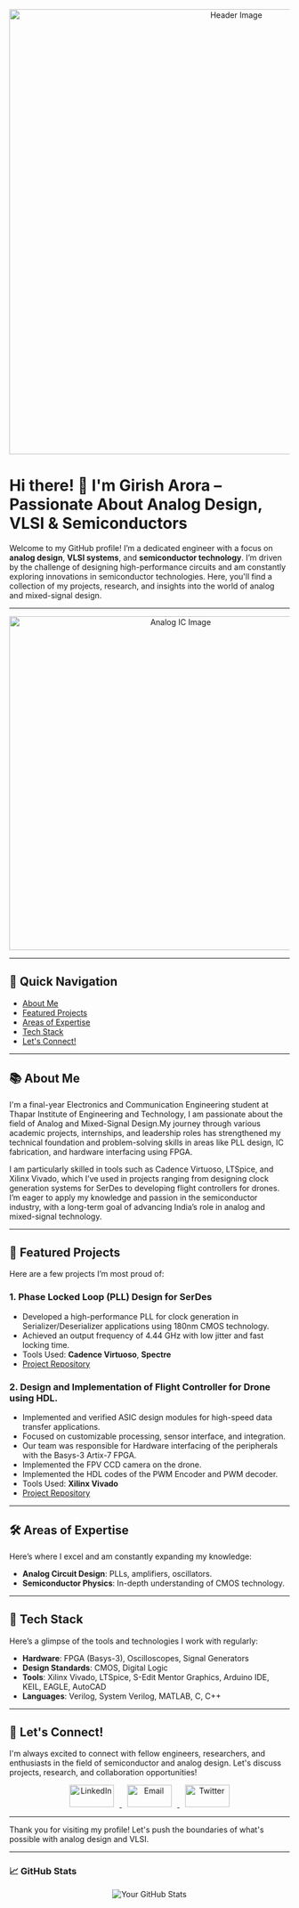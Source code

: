 <div align="center">
  <img src="path/to/your/header_image.jpg" alt="Header Image" width="800"/>
</div>

# Hi there! 👋 I'm Girish Arora – Passionate About Analog Design, VLSI & Semiconductors

Welcome to my GitHub profile! I’m a dedicated engineer with a focus on **analog design**, **VLSI systems**, and **semiconductor technology**. I’m driven by the challenge of designing high-performance circuits and am constantly exploring innovations in semiconductor technologies. Here, you'll find a collection of my projects, research, and insights into the world of analog and mixed-signal design.

---

<div align="center">
  <img src="path/to/your/analog_ic_image.jpg" alt="Analog IC Image" width="600"/>
</div>

---

## 🧭 Quick Navigation
- [About Me](#-about-me)
- [Featured Projects](#-featured-projects)
- [Areas of Expertise](#-areas-of-expertise)
- [Tech Stack](#-tech-stack)
- [Let's Connect!](#-lets-connect)

---

## 📚 About Me

I'm a final-year Electronics and Communication Engineering student at Thapar Institute of Engineering and Technology, I am passionate about the field of Analog and Mixed-Signal Design.My journey through various academic projects, internships, and leadership roles has strengthened my technical foundation and problem-solving skills in areas like PLL design, IC fabrication, and hardware interfacing using FPGA.

I am particularly skilled in tools such as Cadence Virtuoso, LTSpice, and Xilinx Vivado, which I’ve used in projects ranging from designing clock generation systems for SerDes to developing flight controllers for drones. I’m eager to apply my knowledge and passion in the semiconductor industry, with a long-term goal of advancing India’s role in analog and mixed-signal technology.

---

## 🚀 Featured Projects

Here are a few projects I’m most proud of:

### 1. **Phase Locked Loop (PLL) Design for SerDes**
   - Developed a high-performance PLL for clock generation in Serializer/Deserializer applications using 180nm CMOS technology.
   - Achieved an output frequency of 4.44 GHz with low jitter and fast locking time.
   - Tools Used: **Cadence Virtuoso**, **Spectre**
   - [Project Repository](https://github.com/Girish501/Phase-Locked-Loop-for-Clock-Generation-in-SerDes-in-180nm-CMOS)

### 2. **Design and Implementation of Flight Controller for Drone using HDL.**
   - Implemented and verified ASIC design modules for high-speed data transfer applications.
   - Focused on customizable processing, sensor interface, and integration.
   - Our team was responsible for Hardware interfacing of the peripherals with the Basys-3 Artix-7 FPGA.
   - Implemented the FPV CCD camera on the drone.
   - Implemented the HDL codes of the PWM Encoder and PWM decoder.
   - Tools Used: **Xilinx Vivado**
   - [Project Repository](https://github.com/your-profile/asic-design)


---

## 🛠 Areas of Expertise

Here’s where I excel and am constantly expanding my knowledge:

- **Analog Circuit Design**: PLLs, amplifiers, oscillators.
- **Semiconductor Physics**: In-depth understanding of CMOS technology.

---

## 🧰 Tech Stack

Here’s a glimpse of the tools and technologies I work with regularly:

- **Hardware**: FPGA (Basys-3), Oscilloscopes, Signal Generators
- **Design Standards**: CMOS, Digital Logic
- **Tools**: Xilinx Vivado, LTSpice, S-Edit Mentor Graphics, Arduino IDE, KEIL, EAGLE, AutoCAD
- **Languages**: Verilog, System Verilog, MATLAB, C, C++

---

## 💬 Let's Connect!

I'm always excited to connect with fellow engineers, researchers, and enthusiasts in the field of semiconductor and analog design. Let's discuss projects, research, and collaboration opportunities!

<div align="center">
  <a href="https://www.linkedin.com/in/girish-027918226/">
    <img src="https://img.icons8.com/ios-filled/50/0077b5/linkedin.png" alt="LinkedIn" width="80" height="40" style="margin: 0 10px;">
  </a>
  <a href="mailto:girisharora510@gmail.com" target="_blank">
    <img src="https://img.icons8.com/ios-filled/50/ea4335/gmail-new.png" alt="Email" width="80" height="40" style="margin: 0 10px;">
  </a>
  <a href="https://twitter.com/Girish056" target="_blank">
    <img src="https://img.icons8.com/ios-filled/50/1da1f2/twitter.png" alt="Twitter" width="80" height="40" style="margin: 0 10px;">
  </a>
</div>

---

Thank you for visiting my profile! Let's push the boundaries of what's possible with analog design and VLSI.

---

### 📈 GitHub Stats

<div align="center">
  <img src="https://github-readme-stats.vercel.app/api?username=your-profile&show_icons=true&theme=radical" alt="Your GitHub Stats" />
</div>
